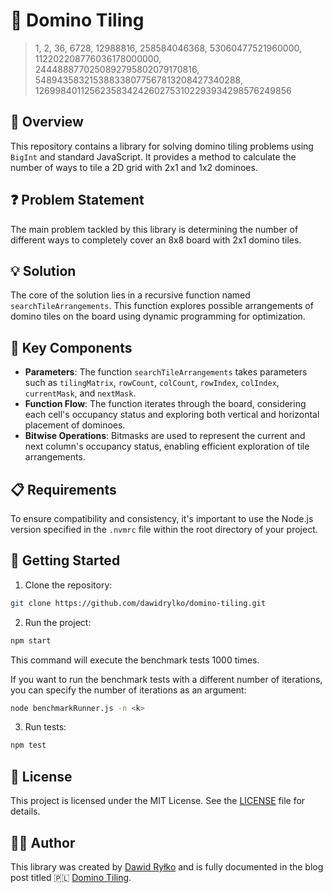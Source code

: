 # 🎲 Domino Tiling

> 1, 2, 36, 6728, 12988816, 258584046368, 53060477521960000, 112202208776036178000000, 2444888770250892795802079170816, 548943583215388338077567813208427340288, 1269984011256235834242602753102293934298576249856

## 📖 Overview

This repository contains a library for solving domino tiling problems using `BigInt` and standard JavaScript. It provides a method to calculate the number of ways to tile a 2D grid with 2x1 and 1x2 dominoes.

## ❓ Problem Statement

The main problem tackled by this library is determining the number of different ways to completely cover an 8x8 board with 2x1 domino tiles.

## 💡 Solution

The core of the solution lies in a recursive function named `searchTileArrangements`. This function explores possible arrangements of domino tiles on the board using dynamic programming for optimization.

## 🧩 Key Components

- **Parameters**: The function `searchTileArrangements` takes parameters such as `tilingMatrix`, `rowCount`, `colCount`, `rowIndex`, `colIndex`, `currentMask`, and `nextMask`.
- **Function Flow**: The function iterates through the board, considering each cell's occupancy status and exploring both vertical and horizontal placement of dominoes.
- **Bitwise Operations**: Bitmasks are used to represent the current and next column's occupancy status, enabling efficient exploration of tile arrangements.

## 📋 Requirements

To ensure compatibility and consistency, it's important to use the Node.js version specified in the `.nvmrc` file within the root directory of your project.

## 🚀 Getting Started

1. Clone the repository:

```sh
git clone https://github.com/dawidrylko/domino-tiling.git
```

2. Run the project:

```sh
npm start
```

This command will execute the benchmark tests 1000 times.

If you want to run the benchmark tests with a different number of iterations, you can specify the number of iterations as an argument:

```sh
node benchmarkRunner.js -n <k>
```

3. Run tests:

```sh
npm test
```

## 📜 License

This project is licensed under the MIT License. See the [LICENSE](./LICENSE) file for details.

## 👨‍💻 Author

This library was created by [Dawid Ryłko](https://dawidrylko.com) and is fully documented in the blog post titled 🇵🇱 [Domino Tiling](https://dawidrylko.com/domino-tiling/).
